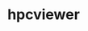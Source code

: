---
title: "hpcviewer"
layout: cache
category: package
meta: {"versions": ["2021.05", "2021.03"], "compilers": ["gcc@8.3.1", "gcc@9.3.0", "gcc@7.5.0", "gcc@8.4.1", "gcc@10.3.0"]}
spec_files: 
 - "hpcviewer@2021.05%gcc@7.5.0 arch=linux-ubuntu18.04-x86_64 ^openjdk@11.0.8_10%gcc@7.5.0 arch=linux-ubuntu18.04-x86_64": spec-0.json
 - "hpcviewer@2021.05%gcc@10.3.0 arch=linux-ubuntu21.04-x86_64 ^openjdk@11.0.8_10%gcc@10.3.0 arch=linux-ubuntu21.04-x86_64": spec-1.json
 - "hpcviewer@2021.03%gcc@9.3.0 arch=linux-rhel7-x86_64 ^openjdk@11.0.8_10%gcc@9.3.0 arch=linux-rhel7-x86_64": spec-2.json
 - "hpcviewer@2021.03%gcc@9.3.0 arch=linux-ubuntu20.04-x86_64 ^openjdk@11.0.8_10%gcc@9.3.0 arch=linux-ubuntu20.04-x86_64": spec-3.json
 - "hpcviewer@2021.05%gcc@7.5.0 arch=linux-ubuntu18.04-ppc64le ^openjdk@11.0.9.1_1%gcc@7.5.0 arch=linux-ubuntu18.04-ppc64le": spec-4.json
 - "hpcviewer@2021.03%gcc@7.5.0 arch=linux-ubuntu18.04-ppc64le ^openjdk@11.0.9.1_1%gcc@7.5.0 arch=linux-ubuntu18.04-ppc64le": spec-5.json
 - "hpcviewer@2021.05%gcc@8.3.1 arch=linux-rhel8-ppc64le ^openjdk@11.0.9.1_1%gcc@8.3.1 arch=linux-rhel8-ppc64le": spec-6.json
 - "hpcviewer@2021.03%gcc@7.5.0 arch=linux-ubuntu18.04-x86_64 ^openjdk@11.0.8_10%gcc@7.5.0 arch=linux-ubuntu18.04-x86_64": spec-7.json
 - "hpcviewer@2021.03%gcc@8.3.1 arch=linux-rhel8-ppc64le ^openjdk@11.0.9.1_1%gcc@8.3.1 arch=linux-rhel8-ppc64le": spec-8.json
 - "hpcviewer@2021.03%gcc@9.3.0 arch=linux-rhel7-ppc64le ^openjdk@11.0.9.1_1%gcc@9.3.0 arch=linux-rhel7-ppc64le": spec-9.json
 - "hpcviewer@2021.05%gcc@9.3.0 arch=linux-ubuntu20.04-ppc64le ^openjdk@11.0.9.1_1%gcc@9.3.0 arch=linux-ubuntu20.04-ppc64le": spec-10.json
 - "hpcviewer@2021.03%gcc@9.3.0 arch=linux-ubuntu20.04-ppc64le ^openjdk@11.0.9.1_1%gcc@9.3.0 arch=linux-ubuntu20.04-ppc64le": spec-11.json
 - "hpcviewer@2021.05%gcc@9.3.0 arch=linux-rhel7-x86_64 ^openjdk@11.0.8_10%gcc@9.3.0 arch=linux-rhel7-x86_64": spec-12.json
 - "hpcviewer@2021.03%gcc@8.3.1 arch=linux-rhel8-x86_64 ^openjdk@11.0.8_10%gcc@8.3.1 arch=linux-rhel8-x86_64": spec-13.json
 - "hpcviewer@2021.05%gcc@9.3.0 arch=linux-ubuntu20.04-x86_64 ^openjdk@11.0.8_10%gcc@9.3.0 arch=linux-ubuntu20.04-x86_64": spec-14.json
 - "hpcviewer@2021.05%gcc@8.4.1 arch=linux-rhel8-x86_64 ^openjdk@11.0.8_10%gcc@8.4.1 arch=linux-rhel8-x86_64": spec-15.json
 - "hpcviewer@2021.05%gcc@9.3.0 arch=linux-rhel7-ppc64le ^openjdk@11.0.9.1_1%gcc@9.3.0 arch=linux-rhel7-ppc64le": spec-16.json
 - "hpcviewer@2021.05%gcc@8.3.1 arch=linux-rhel8-x86_64 ^openjdk@11.0.8_10%gcc@8.3.1 arch=linux-rhel8-x86_64": spec-17.json
 - "hpcviewer@2021.05%gcc@10.3.0 arch=linux-ubuntu21.04-ppc64le ^openjdk@11.0.9.1_1%gcc@10.3.0 arch=linux-ubuntu21.04-ppc64le": spec-18.json
 - "hpcviewer@2021.05%gcc@8.4.1 arch=linux-rhel8-ppc64le ^openjdk@11.0.9.1_1%gcc@8.4.1 arch=linux-rhel8-ppc64le": spec-19.json

---